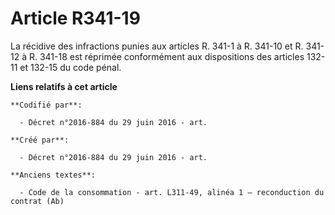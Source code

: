 # Article R341-19

La récidive des infractions punies aux articles R. 341-1 à R. 341-10 et R. 341-12 à R. 341-18 est réprimée conformément aux
dispositions des articles 132-11 et 132-15 du code pénal.

**Liens relatifs à cet article**

	**Codifié par**:

	  - Décret n°2016-884 du 29 juin 2016 - art.

	**Créé par**:

	  - Décret n°2016-884 du 29 juin 2016 - art.

	**Anciens textes**:

	  - Code de la consommation - art. L311-49, alinéa 1 – reconduction du contrat (Ab)
